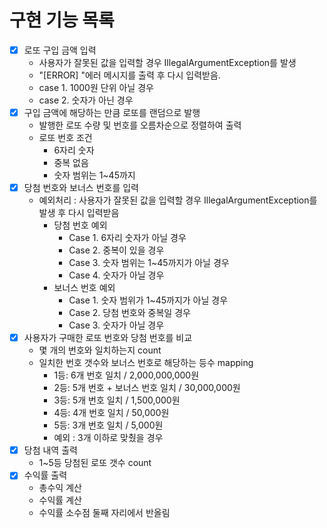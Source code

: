 # 구현 기능 목록

- [X] 로또 구입 금액 입력
    - 사용자가 잘못된 값을 입력할 경우 IllegalArgumentException를 발생
    - "[ERROR] "에러 메시지를 출력 후 다시 입력받음.
    - case 1. 1000원 단위 아닐 경우
    - case 2. 숫자가 아닌 경우
- [X] 구입 금액에 해당하는 만큼 로또를 랜덤으로 발행
  - 발행한 로또 수량 및 번호를 오름차순으로 정렬하여 출력
  - 로또 번호 조건 
    - 6자리 숫자
    - 중복 없음
    - 숫자 범위는 1~45까지
- [X] 당첨 번호와 보너스 번호를 입력
  - 예외처리 : 사용자가 잘못된 값을 입력할 경우 IllegalArgumentException를 발생 후 다시 입력받음
    - 당첨 번호 예외
      - Case 1. 6자리 숫자가 아닐 경우
      - Case 2. 중복이 있을 경우
      - Case 3. 숫자 범위는 1~45까지가 아닐 경우
      - Case 4. 숫자가 아닐 경우
    - 보너스 번호 예외
      - Case 1. 숫자 범위가 1~45까지가 아닐 경우
      - Case 2. 당첨 번호와 중복일 경우
      - Case 3. 숫자가 아닐 경우
- [X] 사용자가 구매한 로또 번호와 당첨 번호를 비교 
  - 몇 개의 번호와 일치하는지 count
  - 일치한 번호 갯수와 보너스 번호로 해당하는 등수 mapping 
    - 1등: 6개 번호 일치 / 2,000,000,000원
    - 2등: 5개 번호 + 보너스 번호 일치 / 30,000,000원
    - 3등: 5개 번호 일치 / 1,500,000원
    - 4등: 4개 번호 일치 / 50,000원
    - 5등: 3개 번호 일치 / 5,000원
    - 예외 : 3개 이하로 맞췄을 경우
- [X] 당첨 내역 출력
  - 1~5등 당첨된 로또 갯수 count
- [x] 수익률 출력 
  - 총수익 계산
  - 수익률 계산
  - 수익률 소수점 둘째 자리에서 반올림